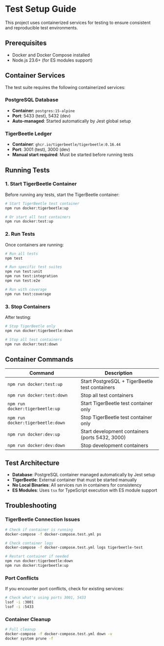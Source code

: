 # Test Setup Guide

This project uses containerized services for testing to ensure consistent and reproducible test environments.

## Prerequisites

- Docker and Docker Compose installed
- Node.js 23.6+ (for ES modules support)

## Container Services

The test suite requires the following containerized services:

### PostgreSQL Database
- **Container**: `postgres:15-alpine`
- **Port**: 5433 (test), 5432 (dev)
- **Auto-managed**: Started automatically by Jest global setup

### TigerBeetle Ledger
- **Container**: `ghcr.io/tigerbeetle/tigerbeetle:0.16.44`
- **Port**: 3001 (test), 3000 (dev)
- **Manual start required**: Must be started before running tests

## Running Tests

### 1. Start TigerBeetle Container

Before running any tests, start the TigerBeetle container:

```bash
# Start TigerBeetle test container
npm run docker:tigerbeetle:up

# Or start all test containers
npm run docker:test:up
```

### 2. Run Tests

Once containers are running:

```bash
# Run all tests
npm test

# Run specific test suites
npm run test:unit
npm run test:integration
npm run test:e2e

# Run with coverage
npm run test:coverage
```

### 3. Stop Containers

After testing:

```bash
# Stop TigerBeetle only
npm run docker:tigerbeetle:down

# Stop all test containers
npm run docker:test:down
```

## Container Commands

| Command | Description |
|---------|-------------|
| `npm run docker:test:up` | Start PostgreSQL + TigerBeetle test containers |
| `npm run docker:test:down` | Stop all test containers |
| `npm run docker:tigerbeetle:up` | Start TigerBeetle test container only |
| `npm run docker:tigerbeetle:down` | Stop TigerBeetle test container only |
| `npm run docker:dev:up` | Start development containers (ports 5432, 3000) |
| `npm run docker:dev:down` | Stop development containers |

## Test Architecture

- **Database**: PostgreSQL container managed automatically by Jest setup
- **TigerBeetle**: External container that must be started manually
- **No Local Binaries**: All services run in containers for consistency
- **ES Modules**: Uses `tsx` for TypeScript execution with ES module support

## Troubleshooting

### TigerBeetle Connection Issues
```bash
# Check if container is running
docker-compose -f docker-compose.test.yml ps

# Check container logs
docker-compose -f docker-compose.test.yml logs tigerbeetle-test

# Restart container if needed
npm run docker:tigerbeetle:down
npm run docker:tigerbeetle:up
```

### Port Conflicts
If you encounter port conflicts, check for existing services:
```bash
# Check what's using ports 3001, 5433
lsof -i :3001
lsof -i :5433
```

### Container Cleanup
```bash
# Full cleanup
docker-compose -f docker-compose.test.yml down -v
docker system prune -f
```